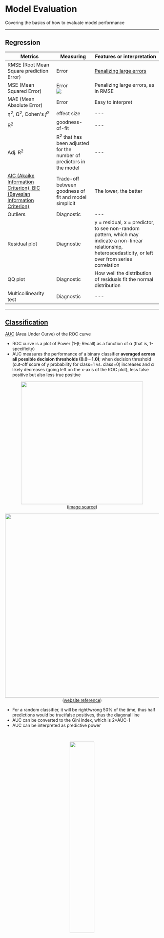 # Model Evaluation
Covering the basics of how to evaluate model performance

<hr> 

## Regression

Metrics | Measuring | Features or interpretation
--- | --- | ---
RMSE (Root Mean Square prediction Error) | Error | <a href="https://medium.com/human-in-a-machine-world/mae-and-rmse-which-metric-is-better-e60ac3bde13d">Penalizing large errors</a>
MSE (Mean Squared Error) | Error<br/><img src="./images/MSE_formula.png"> | Penalizing large errors, as in RMSE
MAE (Mean Absolute Error) | Error | Easy to interpret
η<sup>2</sup>, Ω<sup>2</sup>, Cohen's *f*<sup>2</sup> | effect size | ---
R<sup>2</sup> | goodness-of-fit | ---
Adj. R<sup>2</sup> | R<sup>2</sup> that has been adjusted for the number of predictors in the model | ---
<a href="https://methodology.psu.edu/AIC-vs-BIC">AIC (Akaike Information Criterion), BIC (Bayesian Information Criterion)</a>  | Trade-off between goodness of fit and model simplicit | The lower, the better
Outliers | Diagnostic | ---
Residual plot | Diagnostic | y = residual, x = predictor, to see non-random pattern, which may indicate a non-linear relationship, heteroscedasticity, or left over from series correlation
QQ plot | Diagnostic | How well the distribution of residuals fit the normal distribution
Multicollinearity test | Diagnostic	| ---

<hr>

## <a href="https://stats.stackexchange.com/questions/34193/how-to-choose-an-error-metric-when-evaluating-a-classifier">Classification</a>

<a href="http://www.dataschool.io/roc-curves-and-auc-explained/">AUC</a> (Area Under Curve) of the ROC curve

- ROC curve is a plot of Power (1-β; Recall) as a function of α (that is, 1-specificity)
- AUC measures the performance of a binary classifier **averaged across all possible decision thresholds (0.0 – 1.0)**; when decision threshold (cut-off score of y probability for class=1 vs. class=0) increases and α likely decreases  (going left on the x-axis of the ROC plot), less false positive but also less true positive

<p align="center"><img src="./images/decision_threshold.png" width="400px"><br/>(<a href="https://towardsdatascience.com/fine-tuning-a-classifier-in-scikit-learn-66e048c21e65">image source</a>)</p>
<p align="center"><img src="./images/decision_threshold_ROC.gif" width="600px"><br/>(<a href="http://arogozhnikov.github.io/2015/10/05/roc-curve.html">website reference</a>)</p>

- For a random classifier, it will be right/wrong 50% of the time, thus half predictions would be true/false positives, thus the diagonal line
- AUC can be converted to the Gini index, which is 2\*AUC-1
- AUC can be interpreted as predictive power

<br>
<p align="center"><img src="./images/roccomp.jpg" width="40%" /><br/>(<a href="http://gim.unmc.edu/dxtests/roc3.htm">Image Source</a>)</p>
  
<p align="center"><img src="./images/prob_distribution_and_ROC.gif" width="600px"><br/>Ideally, the performance of a ML classification algorithm would improve over time via training, resulting in a cleaner separation of the y probability distributions of True Positive vs. True Negative, given X's</p>

<hr>

## <a href="https://www.quora.com/What-is-Precision-Recall-PR-curve">Precision-recall curve</a>
  
Axis | direction on the confusion matrix | stands for?
--- | --- | ---
X-axis (recall) | going horizontal | higher values mean lower false negatives (Type II error)
Y-axis (precision) | going vertical | higher values mean lower false positives (Type I error)

<br>
<p align="center"><img src="./images/PR_curve.png" width="50%" /><br/>(<a href="https://blogs.msdn.microsoft.com/andreasderuiter/2015/02/09/using-roc-plots-and-the-auc-measure-in-azure-ml/">Image Source</a>)</p>

<hr>

## <a href="http://www.dataschool.io/simple-guide-to-confusion-matrix-terminology/">Confusion matrix</a> (used in classification)

* Say "YES" (Positive) = Identification
* Say "NO" (Negative) = Rejection

<table>
    <tr>
        <td><p align="right">\ Predict</p>Actual</td>
        <td>y_pred=0</td>
        <td>y_pred=1</td>
        <td>Sum</td>
    </tr>
    <tr>
        <td>y_actual=0</td>
        <td>True Negative (TN)<br>Correct Rejection<br><a
                href="https://en.wikipedia.org/wiki/Sensitivity_and_specificity">Specificity</a> = True Negative Rate
            (1-α) = TN/N<br>Note: Negative Predictive Value = TN/(TN+FN)</td>
        <td><b>False Positive</b> (FP)<br>Type I error<br><a
                href="https://en.wikipedia.org/wiki/Type_I_and_type_II_errors#Type_I_error">False Positive Rate (FPR;
                α)</a> = FP/N<br>Note: False Discovery rate = FP/(TP+FP)</td>
        <td>N=TN+FP</td>
    </tr>
    <tr>
        <td>y_actual=1</td>
        <td><b>False Negative</b> (FN)<br>Miss, Type II Error<br><a
                href="https://en.wikipedia.org/wiki/Type_I_and_type_II_errors#Type_II_error">False Negative Rate (FNR;
                β)</a> = FN/P<br>Note: False Omission Rate = FN/(TN+FN)</td>
        <td>True Positive (TP)<br>Hit, Correction Identification<br><a
                href="https://en.wikipedia.org/wiki/Statistical_power">Power (1-β)</a> = Recall = Sensitivity =
            TP/P<br>Note: Precision = Positive Predictive Value = TP/(TP+FP)</td>
        <td>P=FN+TP</td>
    </tr>
    <tr>
        <td>Sum</td>
        <td>TN+FN</td>
        <td>FP+TP</td>
        <td>Total</td>
    </tr>
</table>

Derived Index | Direction in the table| Definition | To minimize | Example | Also known as
--- | --- | --- | --- | --- | ---
<b>Accuracy</b> | both | (TP+TN)/Total | --- | --- | ---
**<a href="https://en.wikipedia.org/wiki/Precision_and_recall">Precision</a>** | vertical | <b>p(y_actual=1 \| y_pred=1)</b> = TP/(TP+FP) | FDR;<br>Precision = 1-FDR | --- | <a href="https://en.wikipedia.org/wiki/Confusion_matrix">Positive Predictive Value</a>
**<a href="https://en.wikipedia.org/wiki/Precision_and_recall">Recall</a>**<br>=True Positive Rate | horizontal | <b>p(y_pred=1 \| y_actual=1)</b> = TP/(TP+FN) | Type II error, Miss | High cost associated with missing gold when digging for gold | The y-axis in the ROC curve, **Sensitivity**, <a href="https://en.wikipedia.org/wiki/Statistical_power">Power</a>, Hit Rate, (1-β)
F<sub>1</sub> score | both | TP/(TP+0.5*(FP+FN)) | Type I and II errors | --- | A measure of accuracy
False Negative Rate | horizontal | <b>p(y_pred=0 \| y_actual=1)</b> = FN/P | --- | --- | Type II error rate, Miss Rate, β
Specificity  | horizontal | <b>p(y_pred=0 \| y_actual=0)</b> = TN/N | --- | --- | Correct rejection rate, threshold, (1-α)
(1-Specificity)<br>=False Positive Rate | horizontal | <b>p(y_pred=1 \| y_actual=0)</b> = FP/N | --- | --- | The x-axis in the ROC curve, False Alarm, <a href="https://en.wikipedia.org/wiki/Type_I_and_type_II_errors#Type_I_error">Type I error rate</a>, Fall-out rate, **Signifiance level**, α
False Discovery Rate (FDR) | vertical | <b>p(y_actual=0 \| y_pred=1)</b> = FP/(TP+FP) | --- | --- | ---
False Omission Rate (FOR) | vertical | <b>p(y_actual=1 \| y_pred=0)</b> = FN/(TN+FN) | --- | --- | ---
Misclassification Rate | both | (FP+FN)/Total | --- | --- | Error rate
Prevalence | horizontal | P/Total | --- | --- | ---
Negative Predictive Value | --- | <b>p(y_actual=0 \| y_pred=0)</b> = TN/(TN+FN) | --- | --- | ---
Positive Likelihood Ratio (LR+) | --- | (1-β)/α<br>cf. the ROC curve | --- | (1-β)=.80,α=.05,(1-β)/α=16 | ---
Negative Likelihood Ratio (LR-) | --- | β/(1-α) | --- | β=.20,(1-α)=.95,β/(1-α)=.21 | ---
<a href="https://en.wikipedia.org/wiki/Sensitivity_and_specificity">Diagnostic Odds Ratio (DOR)</a> | --- | (LR+)/(LR-)<br>=(1-β)(1-α)/(αβ) | --- | β=.20,α=.05,DOR=76 | ---


<hr>

Accuracy is <a href="https://datascience.stackexchange.com/questions/806/advantages-of-auc-vs-standard-accuracy">sensitive</a> to class imbalance, but AUC is <a href="http://fastml.com/what-you-wanted-to-know-about-auc/">insensitive</a> to that.

For example, 99% of the cases are in the same class (e.g., non-ASD), and it's easy to achieve 99% accuracy by predicting the majority/average all the time but AUC will be very low.

When comparing two models and **their ROC curves cross**, it is possible to have higher AUC scores in one model but the other model <a href="https://stackoverflow.com/questions/38387913/reason-of-having-high-auc-and-low-accuracy-in-a-balanced-dataset">performs better</a> for a majority of the thresholds with which one may actually use the classifier.

<hr>

<a href="https://www.researchgate.net/post/In_classification_how_do_i_handle_an_unbalanced_training_set">Ways to deal with unbalanced data</a> | Details | For ...
--- | --- | ---
Sampling methods | e.g., post-hoc up-sampling or down-sampling | Confusion matrix
Alternative cutoff | --- | Confusion matrix
Unequal case weights | different weights on individual data points | Logistic regression
Adjusting prior probabilities | --- | Naive Bayes 

<hr>

## <a href="https://developers.google.com/machine-learning/crash-course/classification/thresholding">Classification (Decision) threshold</a>
Decision threshold = a probability score of y; above which we will classify the example as class=1 (positive)

<p align="center"><img src="./images/decision_threshold.png" width="400px"><br/>(<a href="https://towardsdatascience.com/fine-tuning-a-classifier-in-scikit-learn-66e048c21e65">image source</a>)</p>

Raising classification threshold will...
- reduce false positives in general, thus, **precision** will probably increase.
- cause the number of true positives to decrease or stay the same and cause the number of false negatives to increase or stay the same, thus **recall** will either stay constant or decrease.

<hr>

## Generalizability evaluation

Method | Purpose | Implementation
--- | --- | ---
k-fold cross-validation | To assessing how the results of a statistical analysis will generalize to an independent data set, that is, how accurately a predictive model will perform in practice | In k-fold cross-validation, the original sample is randomly partitioned into k equal sized subsamples. Of the k subsamples, a single subsample is retained as the validation data for testing the model, and the remaining k − 1 subsamples are used as training data. The cross-validation process is then repeated k times, with each of the k subsamples used exactly once as the validation data. The k results can then be averaged to produce a single estimation.
<a href="https://en.wikipedia.org/wiki/Bias%E2%80%93variance_tradeoff">Bias-variance tradeoff</a> | <p><img src="./images/bias-variance-tradeoff.png" width="600px;"></p><p><img src="./images/bias_and_variance.png" width="600px;"></p>(<a href="http://scott.fortmann-roe.com/docs/BiasVariance.html">image source</a>) |

<hr>

## Hyperparameter tuning

To perform <a href="https://scikit-learn.org/stable/modules/grid_search.html">grid search</a>

<hr>

## Model Evaluation Pipeline

<a href="./model_evaluation_pipeline">To evaluate multiple models quickly by merely plugging in the dataset</a>

<hr>

## References
* A <a href="https://scikit-learn.org/stable/modules/model_evaluation.html">comprehensive collection</a> of model evaluation functions in Scikit-learn
